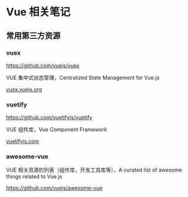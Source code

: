 # Vue 相关笔记

## 常用第三方资源

### vuex

https://github.com/vuejs/vuex

VUE 集中式状态管理，Centralized State Management for Vue.js

[vuex.vuejs.org](https://vuex.vuejs.org/)

### vuetify

https://github.com/vuetifyjs/vuetify

VUE 组件库，Vue Component Framework

[vuetifyjs.com](https://vuetifyjs.com/)

### awesome-vue

VUE 相关资源的列表（组件库，开发工具库等），A curated list of awesome things related to Vue.js 

https://github.com/vuejs/awesome-vue
